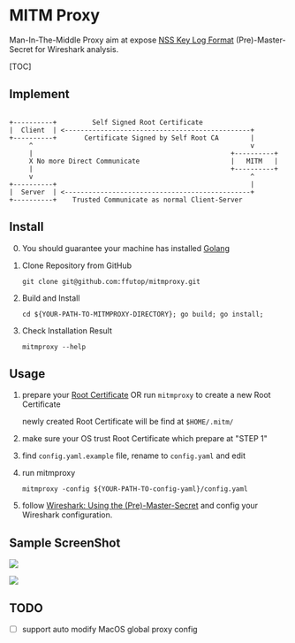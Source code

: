 # MITM Proxy

Man-In-The-Middle Proxy aim at expose [NSS Key Log Format](https://developer.mozilla.org/en-US/docs/Mozilla/Projects/NSS/Key_Log_Format) (Pre)-Master-Secret for Wireshark analysis.

[TOC]

## Implement

```text

+----------+         Self Signed Root Certificate
|  Client  | <-----------------------------------------------+        
+----------+       Certificate Signed by Self Root CA        |
     ^                                                       v
     |                                                  +----------+
     X No more Direct Communicate                       |   MITM   |
     |                                                  +----------+ 
     v                                                       ^
+----------+                                                 |
|  Server  | <-----------------------------------------------+
+----------+    Trusted Communicate as normal Client-Server 

```

## Install

0. You should guarantee your machine has installed [Golang](https://golang.org/)

1. Clone Repository from GitHub
    ```shell script
    git clone git@github.com:ffutop/mitmproxy.git
    ```
   
2. Build and Install
    ```shell script
    cd ${YOUR-PATH-TO-MITMPROXY-DIRECTORY}; go build; go install;
    ```
   
3. Check Installation Result
    ```shell script
    mitmproxy --help
    ```

## Usage

1. prepare your [Root Certificate](https://en.wikipedia.org/wiki/Root_certificate) OR run `mitmproxy` to create a new Root Certificate
   
   newly created Root Certificate will be find at `$HOME/.mitm/`

2. make sure your OS trust Root Certificate which prepare at "STEP 1"

3. find `config.yaml.example` file, rename to `config.yaml` and edit

4. run mitmproxy
    ```shell script
    mitmproxy -config ${YOUR-PATH-TO-config-yaml}/config.yaml
    ```
   
5. follow [Wireshark: Using the (Pre)-Master-Secret](https://wiki.wireshark.org/TLS#Using_the_.28Pre.29-Master-Secret) and config your Wireshark configuration.

## Sample ScreenShot

![](http://img.ffutop.com/ABF46BAE-D441-40D7-964E-2925204C5A0F.png)

![](http://img.ffutop.com/B38CE94F-D501-473A-8719-ACF62545AD44.png)

## TODO

- [ ] support auto modify MacOS global proxy config
   